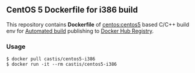## CentOS 5 Dockerfile for i386 build

This repository contains **Dockerfile** of [centos:centos5](https://registry.hub.docker.com/_/centos/) based C/C++ build env for [Automated build](https://registry.hub.docker.com/u/castis/centos5/) publishing to [Docker Hub Registry](https://registry.hub.docker.com/).


### Usage

```
$ docker pull castis/centos5-i386
$ docker run -it --rm castis/centos5-i386
```
